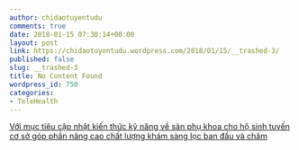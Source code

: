 ```yaml
---
author: chidaotuyentudu
comments: true
date: 2018-01-15 07:30:14+00:00
layout: post
link: https://chidaotuyentudu.wordpress.com/2018/01/15/__trashed-3/
published: false
slug: __trashed-3
title: No Content Found
wordpress_id: 750
categories:
- TeleHealth
---
```


[Với mục tiêu cập nhật kiến thức kỹ năng về sản phụ khoa cho hộ sinh tuyến cơ sở góp phần nâng cao chất lượng khám sàng lọc ban đầu và chăm](https://chidaotuyentudu.files.wordpress.com/2017/11/ve1bb9bi-me1bba5c-tic3aau-ce1baadp-nhe1baadt-kie1babfn-the1bba9c-ke1bbb9-nc483ng-ve1bb81-se1baa3n-phe1bba5-khoa-cho-he1bb99-sinh-tuye1babfn-cc6a1-se1bb9f-g.pdf)
